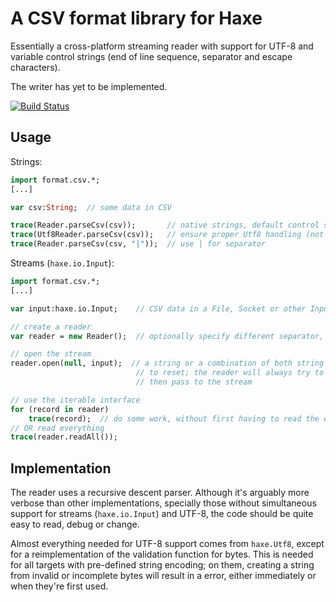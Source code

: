 A CSV format library for Haxe
=============================

Essentially a cross-platform streaming reader with support for UTF-8 and
variable control strings (end of line sequence, separator and escape
characters).

The writer has yet to be implemented.

[![Build Status](https://travis-ci.org/jonasmalacofilho/csv.hx.svg?branch=master)](https://travis-ci.org/jonasmalacofilho/csv.hx)


Usage
-----

Strings:

```haxe
import format.csv.*;
[...]

var csv:String;  // some data in CSV

trace(Reader.parseCsv(csv));       // native strings, default control strings ,"\n
trace(Utf8Reader.parseCsv(csv));   // ensure proper Utf8 handling (not always necessary)
trace(Reader.parseCsv(csv, "|"));  // use | for separator
```

Streams (`haxe.io.Input`):

```haxe
import format.csv.*;
[...]

var input:haxe.io.Input;    // CSV data in a File, Socket or other Input subclass

// create a reader
var reader = new Reader();  // optionally specify different separator, escape or EOL strings

// open the stream
reader.open(null, input);  // a string or a combination of both string and input can also be used
                            // to reset; the reader will always try to start with the string and
                            // then pass to the stream

// use the iterable interface
for (record in reader)
    trace(record);  // do some work, without first having to read the entire stream
// OR read everything
trace(reader.readAll());
```


Implementation
--------------

The reader uses a recursive descent parser.  Although it's arguably more
verbose than other implementations, specially those without simultaneous
support for streams (`haxe.io.Input`) and UTF-8, the code should be quite easy
to read, debug or change.

Almost everything needed for UTF-8 support comes from `haxe.Utf8`, except for a
reimplementation of the validation function for bytes.  This is needed for all
targets with pre-defined string encoding; on them, creating a string from
invalid or incomplete bytes will result in a error, either immediately or when
they're first used.

